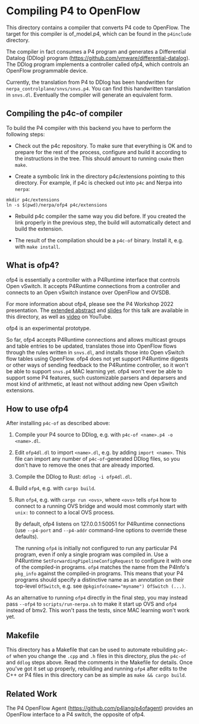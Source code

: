 # Compiling P4 to OpenFlow

This directory contains a compiler that converts P4 code to OpenFlow.
The target for this compiler is of_model.p4, which can be found in the
`p4include` directory.

The compiler in fact consumes a P4 program and generates a
Differential Datalog (DDlog) program
(https://github.com/vmware/differential-datalog).  The DDlog program
implements a controller called ofp4, which controls an OpenFlow
programmable device.

Currently, the translation from P4 to DDlog has been handwritten for
`nerpa_controlplane/snvs/snvs.p4`.  You can find this handwritten
translation in `snvs.dl`.  Eventually the compiler will generate an
equivalent form.

## Compiling the p4c-of compiler

To build the P4 compiler with this backend you have to perform the
following steps:

* Check out the p4c repository.  To make sure that everything is OK
  and to prepare for the rest of the process, configure and build it
  according to the instructions in the tree.  This should amount to
  running `cmake` then `make`.

* Create a symbolic link in the directory p4c/extensions pointing to
  this directory.  For example, if p4c is checked out into `p4c` and
  Nerpa into `nerpa`:

```
mkdir p4c/extensions
ln -s $(pwd)/nerpa/ofp4 p4c/extensions
```

* Rebuild p4c compiler the same way you did before.  If you created
  the link properly in the previous step, the build will automatically
  detect and build the extension.

* The result of the compilation should be a `p4c-of` binary.  Install
  it, e.g. with `make install`.

## What is ofp4?

ofp4 is essentially a controller with a P4Runtime interface that
controls Open vSwitch.  It accepts P4Runtime connections from a
controller and connects to an Open vSwitch instance over OpenFlow and
OVSDB.

For more information about ofp4, please see the P4 Workshop 2022
presentation.  The [extended abstract](p4-workshop-paper.pdf) and
[slides](p4-workshop-slides.pdf) for this talk are available in this
directory, as well as
[video](https://www.youtube.com/watch?v=OpBa7s8EcLg) on YouTube.

ofp4 is an experimental prototype.

So far, ofp4 accepts P4Runtime connections and allows multicast groups
and table entries to be updated, translates those into OpenFlow flows
through the rules written in `snvs.dl`, and installs those into Open
vSwitch flow tables using OpenFlow.  ofp4 does not yet support
P4Runtime digests or other ways of sending feedback to the P4Runtime
controller, so it won't be able to support `snvs.p4` MAC learning yet.
ofp4 won't ever be able to support some P4 features, such customizable
parsers and deparsers and most kind of arithmetic, at least not
without adding new Open vSwitch extensions.

## How to use ofp4

After installing `p4c-of` as described above:

1. Compile your P4 source to DDlog, e.g. with `p4c-of <name>.p4 -o
   <name>.dl`.

2. Edit `ofp4dl.dl` to import `<name>.dl`, e.g. by adding `import
   <name>`.  This file can import any number of `p4c-of`-generated
   DDlog files, so you don't have to remove the ones that are already
   imported.
   
3. Compile the DDlog to Rust: `ddlog -i ofp4dl.dl`.

4. Build `ofp4`, e.g. with `cargo build`.

5. Run `ofp4`, e.g. with `cargo run <ovs>`, where `<ovs>` tells `ofp4`
   how to connect to a running OVS bridge and would most commonly
   start with `unix:` to connect to a local OVS process.

   By default, ofp4 listens on 127.0.0.1:50051 for P4Runtime
   connections (use `--p4-port` and `--p4-addr` command-line options
   to override these defaults).

   The running `ofp4` is initially not configured to run any
   particular P4 program, even if only a single program was compiled
   in.  Use a P4Runtime `SetForwardingPipelineConfigRequest` to
   configure it with one of the compiled-in programs.  `ofp4` matches
   the name from the P4Info's `pkg_info` against the compiled-in
   programs.  This means that your P4 programs should specify a
   distinctive name as an annotation on their top-level `OfSwitch`,
   e.g. see `@pkginfo(name="myname") OfSwitch (...)`.

As an alternative to running `ofp4` directly in the final step, you
may instead pass `--ofp4` to `scripts/run-nerpa.sh` to make it start
up OVS and `ofp4` instead of bmv2.  This won't pass the tests, since
MAC learning won't work yet.

## Makefile

This directory has a Makefile that can be used to automate rebuilding
`p4c-of` when you change the `.cpp` and `.h` files in this directory,
plus the `p4c-of` and `ddlog` steps above.  Read the comments in the
Makefile for details.  Once you've got it set up properly, rebuilding
and running `ofp4` after edits to the C++ or P4 files in this
directory can be as simple as `make && cargo build`.

## Related Work

The P4 OpenFlow Agent (https://github.com/p4lang/p4ofagent) provides
an OpenFlow interface to a P4 switch, the opposite of ofp4.
